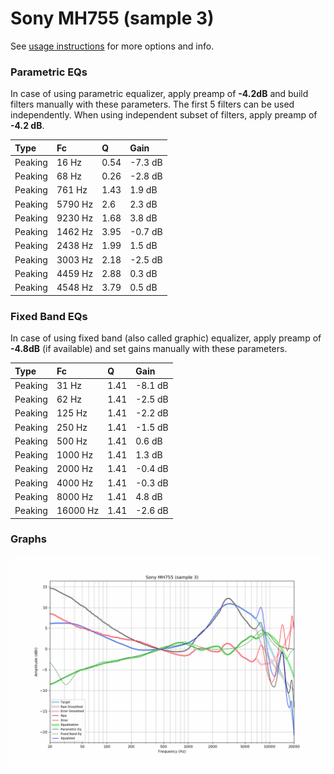 # Sony MH755 (sample 3)
See [usage instructions](https://github.com/jaakkopasanen/AutoEq#usage) for more options and info.

### Parametric EQs
In case of using parametric equalizer, apply preamp of **-4.2dB** and build filters manually
with these parameters. The first 5 filters can be used independently.
When using independent subset of filters, apply preamp of **-4.2 dB**.

| Type    | Fc      |    Q | Gain    |
|:--------|:--------|:-----|:--------|
| Peaking | 16 Hz   | 0.54 | -7.3 dB |
| Peaking | 68 Hz   | 0.26 | -2.8 dB |
| Peaking | 761 Hz  | 1.43 | 1.9 dB  |
| Peaking | 5790 Hz | 2.6  | 2.3 dB  |
| Peaking | 9230 Hz | 1.68 | 3.8 dB  |
| Peaking | 1462 Hz | 3.95 | -0.7 dB |
| Peaking | 2438 Hz | 1.99 | 1.5 dB  |
| Peaking | 3003 Hz | 2.18 | -2.5 dB |
| Peaking | 4459 Hz | 2.88 | 0.3 dB  |
| Peaking | 4548 Hz | 3.79 | 0.5 dB  |

### Fixed Band EQs
In case of using fixed band (also called graphic) equalizer, apply preamp of **-4.8dB**
(if available) and set gains manually with these parameters.

| Type    | Fc       |    Q | Gain    |
|:--------|:---------|:-----|:--------|
| Peaking | 31 Hz    | 1.41 | -8.1 dB |
| Peaking | 62 Hz    | 1.41 | -2.5 dB |
| Peaking | 125 Hz   | 1.41 | -2.2 dB |
| Peaking | 250 Hz   | 1.41 | -1.5 dB |
| Peaking | 500 Hz   | 1.41 | 0.6 dB  |
| Peaking | 1000 Hz  | 1.41 | 1.3 dB  |
| Peaking | 2000 Hz  | 1.41 | -0.4 dB |
| Peaking | 4000 Hz  | 1.41 | -0.3 dB |
| Peaking | 8000 Hz  | 1.41 | 4.8 dB  |
| Peaking | 16000 Hz | 1.41 | -2.6 dB |

### Graphs
![](./Sony%20MH755%20(sample%203).png)